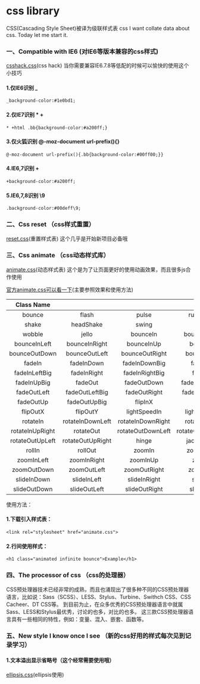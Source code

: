 # css library
CSS(Cascading Style Sheet)被译为级联样式表
css I want collate data about css.
Today let me start it.
### 一、Compatible with IE6 (对IE6等版本兼容的css样式)
[csshack.css](https://github.com/happyzhanhan/csslibrary/blob/master/Compatible/csshack.css)(css hack)
当你需要兼容IE6.7.8等低配的时候可以愉快的使用这个小技巧

#### 1.仅IE6识别 _
```
_background-color:#1e0bd1;
```
#### 2.仅IE7识别 * +
```
* +html .bb{background-color:#a200ff;}
```
#### 3.仅火狐识别 @-moz-document url-prefix(){}
```
@-moz-document url-prefix(){.bb{background-color:#00ff00;}}
```
#### 4.IE6,7识别 +
```
+background-color:#a200ff;
```
#### 5.IE6,7,8识别 \9
```
.background-color:#00deff\9;
```



### 二、Css reset （css样式重置）

[reset.css](https://github.com/happyzhanhan/csslibrary/tree/master/resetcss)(重置样式表)
这个几乎是开始新项目必备哦

### 三、Css animate （css动态样式库）
[animate.css](https://github.com/happyzhanhan/csslibrary/tree/master/animatecss)(动态样式表)
这个是为了让页面更好的使用动画效果，而且很多js合作使用

[官方animate.css可以看一下](https://daneden.github.io/animate.css/)(主要参照效果和使用方法)

|Class Name||||	
|:--:|:--:|:--:|:--:|		
|bounce|	flash|	pulse|	rubberBand|
|shake|	headShake|	swing|	tada|
|wobble|	jello|	bounceIn|	bounceInDown|
|bounceInLeft|	bounceInRight|	bounceInUp|	bounceOut|
|bounceOutDown|	bounceOutLeft|	bounceOutRight|	bounceOutUp|
|fadeIn|	fadeInDown|	fadeInDownBig|	fadeInLeft|
|fadeInLeftBig	|fadeInRight|	fadeInRightBig|	fadeInUp|
|fadeInUpBig|	fadeOut	|fadeOutDown	|fadeOutDownBig|
|fadeOutLeft|	fadeOutLeftBig|	fadeOutRight	|fadeOutRightBig|
|fadeOutUp|	fadeOutUpBig	|flipInX	|flipInY|
|flipOutX|	flipOutY	|lightSpeedIn|	lightSpeedOut|
|rotateIn|	rotateInDownLeft|	rotateInDownRight|	rotateInUpLeft|
|rotateInUpRight|	rotateOut|	rotateOutDownLeft|	rotateOutDownRight|
|rotateOutUpLeft|	rotateOutUpRight|	hinge|	jackInTheBox|
|rollIn|	rollOut	|zoomIn|	zoomInDown|
|zoomInLeft|	zoomInRight|	zoomInUp|	zoomOut|
|zoomOutDown|	zoomOutLeft	|zoomOutRight|	zoomOutUp|
|slideInDown|	slideInLeft	|slideInRight	|slideInUp|
|slideOutDown	|slideOutLeft|	slideOutRight|	slideOutUp|



使用方法：
#### 1.下载引入样式表：
```
<link rel="stylesheet" href="animate.css">
```

#### 2.行间使用样式：
```
<h1 class="animated infinite bounce">Example</h1>
```



### 四、The processor of css  （css的处理器）
  CSS预处理器技术已经非常的成熟，而且也涌现出了很多种不同的CSS预处理器语言，比如说：Sass（SCSS）、LESS、Stylus、Turbine、Swithch CSS、CSS Cacheer、DT CSS等。
  到目前为止，在众多优秀的CSS预处理器语言中就属Sass、LESS和Stylus最优秀，讨论的也多，对比的也多。
  这三款CSS预处理器语言具有一些相同的特性，例如：变量、混入、嵌套、函数等。



### 五、New style I know once I see （新的css好用的样式每次见到记录学习）

#### 1.文本溢出显示省略号（这个经常需要使用哦）
[ellipsis.css](https://github.com/happyzhanhan/csslibrary/blob/master/newstyle/ellipsis.css)(ellipsis使用)




